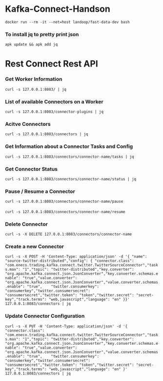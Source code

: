 # Kafka-Connect-Handson

`docker run --rm -it --net=host landoop/fast-data-dev bash`

### To install jq to pretty print json
`apk update && apk add jq`

# Rest Connect Rest API
### Get Worker Information
`curl -s 127.0.0.1:8083/ | jq`
### List of available Connectors on a Worker
`curl -s 127.0.0.1:8083/connector-plugins | jq`
### Acitve Connectors
`curl -s 127.0.0.1:8083/connectors | jq`
### Get Information about a Connector Tasks and Config
`curl -s 127.0.0.1:8083/connectors/connector-name/tasks | jq`
### Get Connector Status
`curl -s 127.0.0.1:8083/connectors/connector-name/status | jq`
### Pause / Resume a Connector
`curl -s 127.0.0.1:8083/connectors/connector-name/pause`
####
`curl -s 127.0.0.1:8083/connectors/connector-name/resume`
### Delete Connector 
`curl -s -X DELETE 127.0.0.1:8083/connectors/connector-name`
### Create a new Connector
`curl -s -X POST -H 'Content-Type: application/json' -d '{ "name": "source-twitter-distributed","config": { "connector.class": "com.eneco.trading.kafka.connect.twitter.TwitterSourceConnector","tasks.max": "1","topic": "twitter-distributed","key.converter": "org.apache.kafka.connect.json.JsonConverter","key.converter.schemas.enable": "true","value.converter": "org.apache.kafka.connect.json.JsonConverter","value.converter.schemas.enable": "true",    "twitter.consumerkey": "consumerkey","twitter.consumersecret": "consumersecret","twitter.token": "token","twitter.secret": "secret-key","track.terms": "web,javascript","language": "en" }}' 127.0.0.1:8083/connectors | jq`
### Update Connector Configuration
`curl -s -X PUT -H 'Content-Type: application/json' -d '{ "connector.class": "com.eneco.trading.kafka.connect.twitter.TwitterSourceConnector","tasks.max": "1","topic": "twitter-distributed","key.converter": "org.apache.kafka.connect.json.JsonConverter","key.converter.schemas.enable": "true","value.converter": "org.apache.kafka.connect.json.JsonConverter","value.converter.schemas.enable": "true",    "twitter.consumerkey": "consumerkey","twitter.consumersecret": "consumersecret","twitter.token": "token","twitter.secret": "secret-key","track.terms": "web,javascript","language": "en" }' 127.0.0.1:8083/connectors | jq`

